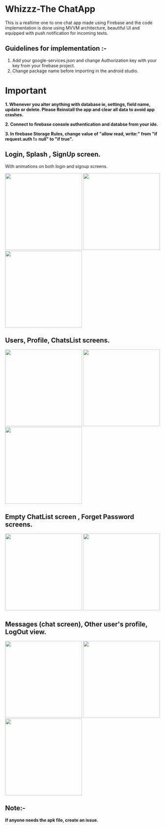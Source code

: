 # Whizzz-The ChatApp
 
 This is a realtime one to one chat app made using Firebase and the code implementation is done using MVVM architecture, beautiful UI and equipped with push notification for incoming texts.
 
 
  ## Guidelines for implementation :-
 
 1. Add your google-services.json and change Authorization key with your key from your firebase project.
 2. Change package name before importing in the android studio.
 
 # Important 
 **1. Whenever you alter anything with database ie, settings, field name, update or delete. Please Reinstall the app and clear all data to avoid app crashes.**
 
 **2. Connect to firebase console authentication and databse from your ide.** 
 
 **3. In firebase Storage Rules, change value of "allow read, write:" from "if request.auth != null" to "if true".**
 
 ## Login, Splash , SignUp screen.
 
 With animations on both login and signup screens.
 
 <img src="https://user-images.githubusercontent.com/39986507/85724950-4d284300-b712-11ea-87ec-827502c4b5ee.png" width="250">  <img src="https://user-images.githubusercontent.com/39986507/85731194-edcd3180-b717-11ea-8b2b-f19290ef5007.png" width="250">   <img src="https://user-images.githubusercontent.com/39986507/85724942-4bf71600-b712-11ea-804a-85a99bd5fc56.png" width="250">
 
 ## Users, Profile, ChatsList screens.
 
 <img src="https://user-images.githubusercontent.com/39986507/85725789-156dcb00-b713-11ea-8b30-0e224b481580.png" width="250"> <img src="https://user-images.githubusercontent.com/39986507/85725791-16066180-b713-11ea-92e2-84611c049f82.png" width="250"> <img src="https://user-images.githubusercontent.com/39986507/85725787-143c9e00-b713-11ea-97e9-2b6b5417d734.png" width="250"> 
 
  ## Empty ChatList screen , Forget Password screens.
 
 <img src="https://user-images.githubusercontent.com/39986507/85730276-291b3080-b717-11ea-9f38-7073c5817ccf.jpg" width="250">  <img src="https://user-images.githubusercontent.com/39986507/85724953-4dc0d980-b712-11ea-86cf-9ed6c281f05f.png" width="250"> 
 
 ## Messages (chat screen), Other user's profile, LogOut view.
 
 <img src="https://user-images.githubusercontent.com/39986507/85725801-17378e80-b713-11ea-8d18-c79e6b0aa277.png" width="250">   <img src="https://user-images.githubusercontent.com/39986507/85725794-16066180-b713-11ea-828c-92e350b54879.png" width="250"> <img src="https://user-images.githubusercontent.com/39986507/85725798-169ef800-b713-11ea-9f7c-523cecf91239.png" width="250">
 
 ## Note:-
 **If anyone needs the apk file, create an issue.**
 

 
 
 
